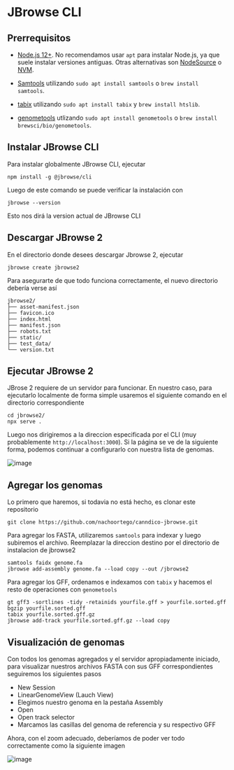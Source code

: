 # JBrowse CLI

## Prerrequisitos 

- [Node.js 12+](https://nodejs.org/en/download/). No recomendamos usar `apt` para instalar Node.js, ya que suele instalar versiones antiguas. Otras alternativas son [NodeSource](https://github.com/nodesource) o [NVM](https://github.com/nvm-sh/nvm).

- [Samtools](http://www.htslib.org/) utilizando `sudo apt install samtools` o `brew install samtools`.

- [tabix](http://www.htslib.org/doc/tabix.html) utilizando `sudo apt install tabix` y `brew install htslib`.

- [genometools](http://genometools.org/) utlizando `sudo apt install genometools` o `brew install brewsci/bio/genometools`.

## Instalar JBrowse CLI


Para instalar globalmente JBrowse CLI, ejecutar
```
npm install -g @jbrowse/cli
```
Luego de este comando se puede verificar la instalación con 
```
jbrowse --version
```
Esto nos dirá la version actual de JBrowse CLI


## Descargar JBrowse 2
En el directorio donde desees descargar Jbrowse 2, ejecutar 
```
jbrowse create jbrowse2
```
Para asegurarte de que todo funciona correctamente, el nuevo directorio debería verse así
```
jbrowse2/
├── asset-manifest.json
├── favicon.ico
├── index.html
├── manifest.json
├── robots.txt
├── static/
├── test_data/
└── version.txt
```

## Ejecutar JBrowse 2
JBrose 2 requiere de un servidor para funcionar. En nuestro caso, para ejecutarlo localmente de forma simple usaremos el siguiente comando en el directorio correspondiente 
```
cd jbrowse2/
npx serve .
```
Luego nos dirigiremos a la direccion especificada por el CLI (muy probablemente `http://localhost:3000`). Si la página se ve de la siguiente forma, podemos continuar a configurarlo con nuestra lista de genomas.

![image](https://user-images.githubusercontent.com/79536480/213889551-89370655-c01d-44d6-abfb-85b1f4b25914.png)


## Agregar los genomas
Lo primero que haremos, si todavia no está hecho, es clonar este repositorio
```
git clone https://github.com/nachoortego/canndico-jbrowse.git
```

Para agregar los FASTA, utilizaremos `samtools` para indexar y luego subiremos el archivo. Reemplazar la direccion destino por el directorio de instalacion de jbrowse2
```
samtools faidx genome.fa
jbrowse add-assembly genome.fa --load copy --out /jbrowse2
```

Para agregar los GFF, ordenamos e indexamos con `tabix` y hacemos el resto de operaciones con `genometools`
```
gt gff3 -sortlines -tidy -retainids yourfile.gff > yourfile.sorted.gff
bgzip yourfile.sorted.gff
tabix yourfile.sorted.gff.gz
jbrowse add-track yourfile.sorted.gff.gz --load copy
```
## Visualización de genomas

Con todos los genomas agregados y el servidor apropiadamente iniciado, para visualizar nuestros archivos FASTA con sus GFF correspondientes seguiremos los siguientes pasos
- New Session
- LinearGenomeView (Lauch View)
- Elegimos nuestro genoma en la pestaña Assembly
- Open
- Open track selector
- Marcamos las casillas del genoma de referencia y su respectivo GFF

Ahora, con el zoom adecuado, deberíamos de poder ver todo correctamente como la siguiente imagen 

![image](https://user-images.githubusercontent.com/79536480/213890251-ff4b9693-6486-41b1-ab82-8c6378e0e3fc.png)











